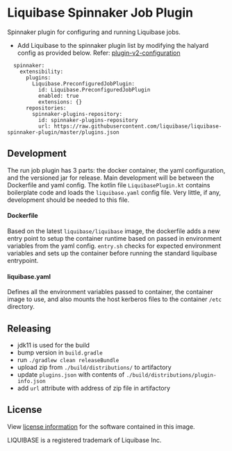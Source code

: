 # Liquibase Spinnaker Job Plugin
Spinnaker plugin for configuring and running Liquibase jobs.  

- Add Liquibase to the spinnaker plugin list by modifying the halyard config as provided below. Refer: [plugin-v2-configuration](https://spinnaker.io/guides/user/plugins/#plugin-v2-configuration-changes)

```
  spinnaker:
    extensibility:
      plugins:
        Liquibase.PreconfiguredJobPlugin:
          id: Liquibase.PreconfiguredJobPlugin
          enabled: true
          extensions: {}
      repositories:
        spinnaker-plugins-repository:
          id: spinnaker-plugins-repository
          url: https://raw.githubusercontent.com/liquibase/liquibase-spinnaker-plugin/master/plugins.json
```


## Development
The run job plugin has 3 parts: the docker container, the yaml configuration, and the versioned jar for release. Main development will be between the Dockerfile and yaml config. The kotlin file `LiquibasePlugin.kt` contains boilerplate code and loads the `liquibase.yaml` config file. Very little, if any, development should be needed to this file.  
#### Dockerfile
Based on the latest `liquibase/liquibase` image, the dockerfile adds a new entry point to setup the container runtime based on passed in environment variables from the yaml config. `entry.sh` checks for expected environment variables and sets up the container before running the standard liquibase entrypoint.   
#### liquibase.yaml
Defines all the environment variables passed to container, the container image to use, and also mounts the host kerberos files to the container `/etc` directory.

## Releasing
* jdk11 is used for the build
* bump version in `build.gradle`
* run `./gradlew clean releaseBundle`
* upload zip from `./build/distributions/` to artifactory
* update `plugins.json` with contents of `./build/distributions/plugin-info.json`
* add `url` attribute with address of zip file in artifactory

## License
View [license information](https://github.com/liquibase/liquibase-spinnaker-plugin/blob/master/LICENSE.txt) for the software contained in this image.

LIQUIBASE is a registered trademark of Liquibase Inc.

